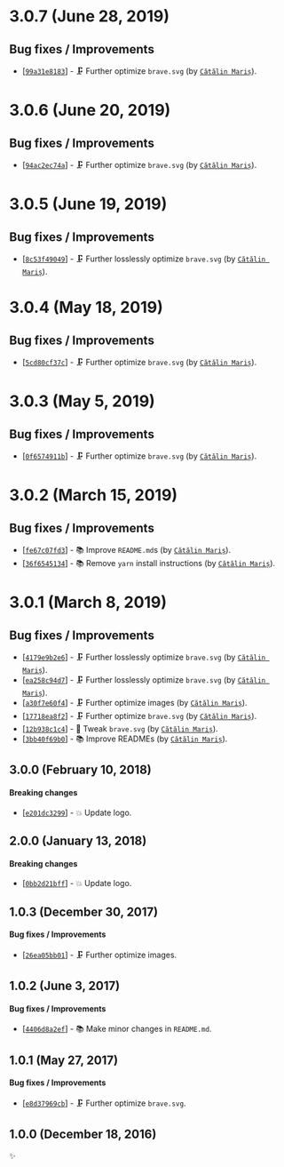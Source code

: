 # 3.0.7 (June 28, 2019)

## Bug fixes / Improvements

* [[`99a31e8183`](https://github.com/alrra/browser-logos/commit/99a31e8183078865b73c0459391d594ed964da0a)] - 🗜️ Further optimize `brave.svg` (by [`Cătălin Mariș`](https://github.com/alrra)).


# 3.0.6 (June 20, 2019)

## Bug fixes / Improvements

* [[`94ac2ec74a`](https://github.com/alrra/browser-logos/commit/94ac2ec74aff066f0b1615e60818edac521698bc)] - 🗜️ Further optimize `brave.svg` (by [`Cătălin Mariș`](https://github.com/alrra)).


# 3.0.5 (June 19, 2019)

## Bug fixes / Improvements

* [[`8c53f49049`](https://github.com/alrra/browser-logos/commit/8c53f49049cdf53d4336f83279d54c2f69c4b7cc)] - 🗜️ Further losslessly optimize `brave.svg` (by [`Cătălin Mariș`](https://github.com/alrra)).


# 3.0.4 (May 18, 2019)

## Bug fixes / Improvements

* [[`5cd80cf37c`](https://github.com/alrra/browser-logos/commit/5cd80cf37c35fe4780084bc57cc06a5321f4d0a6)] - 🗜 Further optimize `brave.svg` (by [`Cătălin Mariș`](https://github.com/alrra)).


# 3.0.3 (May 5, 2019)

## Bug fixes / Improvements

* [[`0f6574911b`](https://github.com/alrra/browser-logos/commit/0f6574911b8d56098d33abeb4a548d24c4f2fbd0)] - 🗜️ Further optimize `brave.svg` (by [`Cătălin Mariș`](https://github.com/alrra)).


# 3.0.2 (March 15, 2019)

## Bug fixes / Improvements

* [[`fe67c07fd3`](https://github.com/alrra/browser-logos/commit/fe67c07fd39322ac5378f63f9f9d50422d7658b7)] - 📚 Improve `README.md`s (by [`Cătălin Mariș`](https://github.com/alrra)).
* [[`36f6545134`](https://github.com/alrra/browser-logos/commit/36f65451346e2a5b4cb711b73665bafcd9ddacda)] - 📚 Remove `yarn` install instructions (by [`Cătălin Mariș`](https://github.com/alrra)).


# 3.0.1 (March 8, 2019)

## Bug fixes / Improvements

* [[`4179e9b2e6`](https://github.com/alrra/browser-logos/commit/4179e9b2e6841e13ecde9f3b076228a90e69cdf9)] - 🗜️ Further losslessly optimize `brave.svg` (by [`Cătălin Mariș`](https://github.com/alrra)).
* [[`ea258c94d7`](https://github.com/alrra/browser-logos/commit/ea258c94d7e40d6a65c9f4a53bb762dee35c9340)] - 🗜️ Further losslessly optimize `brave.svg` (by [`Cătălin Mariș`](https://github.com/alrra)).
* [[`a30f7e60f4`](https://github.com/alrra/browser-logos/commit/a30f7e60f499ddc902f13f0680de4513cf3a9c69)] - 🗜️ Further optimize images (by [`Cătălin Mariș`](https://github.com/alrra)).
* [[`17718ea8f2`](https://github.com/alrra/browser-logos/commit/17718ea8f244dc6a50faec3bb234c93cf8d5f03b)] - 🗜️ Further optimize `brave.svg` (by [`Cătălin Mariș`](https://github.com/alrra)).
* [[`12b938c1c4`](https://github.com/alrra/browser-logos/commit/12b938c1c406724c87f2a85ea1ec7336e961bc4f)] - 🔧 Tweak `brave.svg` (by [`Cătălin Mariș`](https://github.com/alrra)).
* [[`3bb40f69b0`](https://github.com/alrra/browser-logos/commit/3bb40f69b0cce0795655e43d42f802b8f9393cc0)] - 📚 Improve READMEs (by [`Cătălin Mariș`](https://github.com/alrra)).


## 3.0.0 (February 10, 2018)

#### Breaking changes

* [[`e201dc3299`](https://github.com/alrra/browser-logos/commit/e201dc3299fa06ce961c6a1914831850de2cbc17)] - 💥 Update logo.


## 2.0.0 (January 13, 2018)

#### Breaking changes

* [[`0bb2d21bff`](https://github.com/alrra/browser-logos/commit/0bb2d21bffe501581522c2ea651c9035b408512b)] - 💥 Update logo.


## 1.0.3 (December 30, 2017)

#### Bug fixes / Improvements

* [[`26ea05bb01`](https://github.com/alrra/browser-logos/commit/26ea05bb012377c3306c511294be0fcb655aaa6b)] - 🗜 Further optimize images.


## 1.0.2 (June 3, 2017)

#### Bug fixes / Improvements

* [[`4406d8a2ef`](https://github.com/alrra/browser-logos/commit/4406d8a2ef0f9cf1fd91cf1c9b438b2096a51bba)] - 📚 Make minor changes in `README.md`.


## 1.0.1 (May 27, 2017)

#### Bug fixes / Improvements

* [[`e8d37969cb`](https://github.com/alrra/browser-logos/commit/e8d37969cb7f8a30f59f85805efaf89a0141cc28)] - 🗜 Further optimize `brave.svg`.


## 1.0.0 (December 18, 2016)

✨
